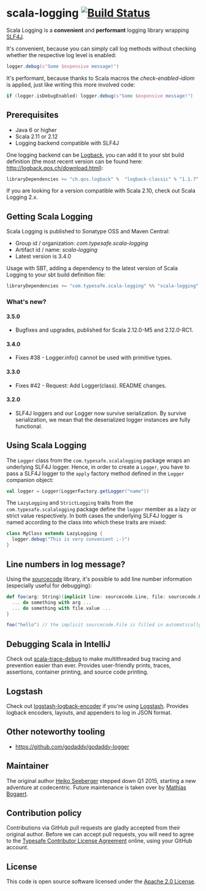 # scala-logging [![Build Status](https://travis-ci.org/typesafehub/scala-logging.svg?branch=master)](https://travis-ci.org/typesafehub/scala-logging)

Scala Logging is a **convenient** and **performant** logging library wrapping [SLF4J](http://www.slf4j.org).

It's convenient, because you can simply call log methods without checking whether the respective log level is enabled:

```scala
logger.debug(s"Some $expensive message!")
```

It's performant, because thanks to Scala macros the *check-enabled-idiom* is applied, just like writing this more involved code:

```scala
if (logger.isDebugEnabled) logger.debug(s"Some $expensive message!")
```

## Prerequisites ##

* Java 6 or higher
* Scala 2.11 or 2.12
* Logging backend compatible with SLF4J

One logging backend can be [Logback](http://logback.qos.ch), you can add it to your sbt build definition (the most
recent version can be found here: http://logback.qos.ch/download.html):

```scala
libraryDependencies += "ch.qos.logback" %  "logback-classic" % "1.1.7"
```

If you are looking for a version compatible with Scala 2.10, check out Scala Logging 2.x.

## Getting Scala Logging ##

Scala Logging is published to Sonatype OSS and Maven Central:

- Group id / organization: *com.typesafe.scala-logging*
- Artifact id / name: *scala-logging*
- Latest version is 3.4.0

Usage with SBT, adding a dependency to the latest version of Scala Logging to your sbt build definition file:

```scala
libraryDependencies += "com.typesafe.scala-logging" %% "scala-logging" % "3.5.0"
```

### What's new?

#### 3.5.0

 - Bugfixes and upgrades, published for Scala 2.12.0-M5 and 2.12.0-RC1.

#### 3.4.0

 - Fixes #38 - Logger.info() cannot be used with primitive types.

#### 3.3.0

 - Fixes #42 - Request: Add Logger(class). README changes.

#### 3.2.0

 - SLF4J loggers and our Logger now survive serialization. By survive serialization, we mean that the
   deserialized logger instances are fully functional.

## Using Scala Logging ##

The `Logger` class from the `com.typesafe.scalalogging` package wraps an underlying SLF4J logger. Hence, in order to create a `Logger`, you have to pass a SLF4J logger to the `apply` factory method defined in the `Logger` companion object:

```scala
val logger = Logger(LoggerFactory.getLogger("name"))
```

The `LazyLogging` and `StrictLogging` traits from the `com.typesafe.scalalogging` package define the `logger` member as
a lazy or strict value respectively. In both cases the underlying SLF4J logger is named according to the class into which
these traits are mixed:

```scala
class MyClass extends LazyLogging {
  logger.debug("This is very convenient ;-)")
}
```

## Line numbers in log message?

Using the [sourcecode](https://github.com/lihaoyi/sourcecode#logging) library, it's possible to add line number
information (especially useful for debugging):

```scala
def foo(arg: String)(implicit line: sourcecode.Line, file: sourcecode.File) = {
  ... do something with arg ...
  ... do something with file.value ...
}

foo("hello") // the implicit sourcecode.File is filled in automatically
```

## Debugging Scala in IntelliJ

Check out [scala-trace-debug](https://github.com/JohnReedLOL/scala-trace-debug) to make multithreaded bug tracing and
prevention easier than ever. Provides user-friendly prints, traces, assertions,
container printing, and source code printing.

## Logstash

Check out [logstash-logback-encoder](https://github.com/logstash/logstash-logback-encoder) if you're using [Logstash](https://www.elastic.co/products/logstash).
Provides logback encoders, layouts, and appenders to log in JSON format.

## Other noteworthy tooling

 - https://github.com/godaddy/godaddy-logger

## Maintainer ##

The original author [Heiko Seeberger](https://twitter.com/hseeberger) stepped down Q1 2015, starting a new adventure at codecentric. Future maintenance is taken
over by [Mathias Bogaert](http://twitter.com/analytically).

## Contribution policy ##

Contributions via GitHub pull requests are gladly accepted from their original author. Before we can accept pull requests, you will need to agree to the [Typesafe Contributor License Agreement](http://www.typesafe.com/contribute/cla) online, using your GitHub account.

## License ##

This code is open source software licensed under the [Apache 2.0 License](http://www.apache.org/licenses/LICENSE-2.0.html).
